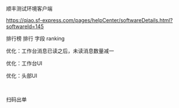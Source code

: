 顺丰测试环境客户端

https://qiao.sf-express.com/pages/helpCenter/softwareDetails.html?softwareId=145



排行榜  排行 字段  ranking



优化：工作台消息已读之后，未读消息数量减一

优化：工作台UI

优化：头部UI

​                                                                                                         





扫码出单

​                              
